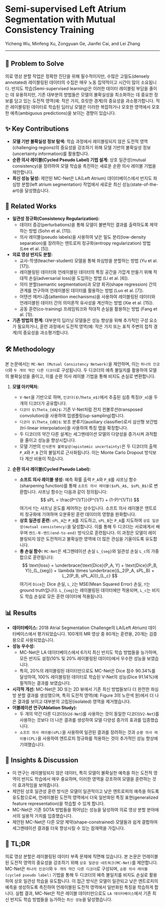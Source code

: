 # Semi-supervised Left Atrium Segmentation with Mutual Consistency Training

Yicheng Wu, Minfeng Xu, Zongyuan Ge, Jianfei Cai, and Lei Zhang

---

## 🧩 Problem to Solve

의료 영상 분할 작업은 정확한 진단을 위해 필수적이지만, 수많은 고밀도(densely annotated) 레이블링된 데이터의 수집은 매우 노동 집약적이고 시간이 많이 소요됩니다. 반지도 학습(Semi-supervised learning)은 이러한 데이터 레이블링 부담을 줄이는 데 유용하지만, 기존 대부분의 방법들은 모델의 불확실성을 최소화하는 데 중요한 정보를 담고 있는 도전적 영역(예: 작은 가지, 흐릿한 경계)의 중요성을 과소평가합니다. 적은 레이블링된 데이터로 학습된 딥러닝 모델은 이러한 복잡하거나 모호한 영역에서 모호한 예측(ambiguous predictions)을 보이는 경향이 있습니다.

## ✨ Key Contributions

* **모델 기반 불확실성 정보 탐색:** 학습 과정에서 레이블링되지 않은 도전적 영역(challenging regions)의 중요성을 강조하기 위해 모델 기반의 불확실성 정보(uncertainty information)를 활용합니다.
* **순환 의사 레이블(Cycled Pseudo Label) 기법 설계:** 상호 일관성(mutual consistency)을 장려하여 모델 학습을 촉진하는 새로운 순환 의사 레이블 기법을 제안합니다.
* **최신 성능 달성:** 제안된 MC-Net은 LA(Left Atrium) 데이터베이스에서 반지도 좌심방 분할(left atrium segmentation) 작업에서 새로운 최신 성능(state-of-the-art)을 달성했습니다.

## 📎 Related Works

* **일관성 정규화(Consistency Regularization):**
  * 데이터 증강(perturbations)을 통해 모델이 불변적인 결과를 출력하도록 제약하는 방법 (Sohn et al. [11]).
  * 의사 레이블(pseudo labels)을 사용하여 낮은 밀도 분리(low-density separation)를 장려하는 엔트로피 정규화(entropy regularization) 방법 (Lee et al. [5]).
* **의료 영상 반지도 분할:**
  * 교사-학생(teacher-student) 모델을 통해 좌심방을 분할하는 방법 (Yu et al. [17]).
  * 레이블링된 데이터와 언레이블된 데이터의 특징 공간을 가깝게 만들기 위해 적대적 손실(adversarial loss)을 도입하는 방법 (Li et al. [6]).
  * 의미 분할(semantic segmentation)과 모양 회귀(shape regression) 간의 관계를 연구하여 언레이블된 데이터를 활용하는 방법 (Luo et al. [7]).
  * 어텐션 메커니즘(attention mechanisms)을 사용하여 레이블링된 데이터와 언레이블된 데이터 간의 의미론적 유사성을 계산하는 방법 (Xie et al. [15]).
  * 공동 훈련(co-training) 프레임워크와 적대적 손실을 활용하는 방법 (Fang et al. [1]).
* **기존 방법의 한계:** 대부분의 딥러닝 모델들은 성능 향상을 위해 추가적인 구성 요소가 필요하거나, 훈련 과정에서 도전적 영역(예: 작은 가지 또는 표적 주변의 접착 경계)의 중요성을 과소평가합니다.

## 🛠️ Methodology

본 논문에서는 `MC-Net (Mutual Consistency Network)`을 제안하며, 이는 `하나의 인코더`와 `두 개의 약간 다른 디코더`로 구성됩니다. 두 디코더의 예측 불일치를 활용하여 모델의 불확실성을 줄이고, 이를 순환 의사 레이블 기법을 통해 비지도 손실로 변환합니다.

1. **모델 아키텍처:**
    * `V-Net`을 기반으로 하며, `인코더($\Theta_e$)`에서 추출된 심층 특징(`F_e`)을 두 개의 디코더가 공유합니다.
    * `디코더 $\Theta_{dA}$`: 기존 V-Net처럼 전치 컨볼루션(transposed convolution)을 사용하여 업샘플링(up-sampling)합니다.
    * `디코더 $\Theta_{dB}$`: 보조 분류기(auxiliary classifier)로서 삼선형 보간법(tri-linear interpolation)을 사용하여 특징 맵을 확장합니다.
    * 두 디코더의 약간 다른 설계는 세그멘테이션 모델의 다양성을 증가시켜 과적합을 줄이고 성능을 향상시킵니다.
    * 모델 기반의 `인식론적 불확실성(epistemic uncertainty)`은 두 디코더의 출력 `P_A`와 `P_B` 간의 불일치로 근사화됩니다. 이는 Monte Carlo Dropout 방식보다 계산 비용이 적습니다.

2. **순환 의사 레이블(Cycled Pseudo Label):**
    * **소프트 의사 레이블 생성:** 예측 확률 출력 `P_A`와 `P_B`를 샤프닝 함수(sharpening function)를 통해 `소프트 의사 레이블($sPL_A$, $sPL_B$)`로 변환합니다. 샤프닝 함수는 다음과 같이 정의됩니다:
        $$ sPL = \frac{P^{1/T}}{P^{1/T} + (1-P)^{1/T}} $$
        여기서 `T`는 샤프닝 온도를 제어하는 상수입니다. 소프트 의사 레이블은 엔트로피 정규화에 기여하며 오분류된 훈련 데이터의 영향을 완화합니다.
    * **상호 일관성 훈련:** `sPL_A`는 `P_B`를 지도하고, `sPL_B`는 `P_A`를 지도하여 `상호 일관성(mutual consistency)`을 달성합니다. 이를 통해 두 디코더는 서로에게서 배우며 `엔드-투-엔드(end-to-end)` 방식으로 훈련됩니다. 이 과정은 모델이 레이블링되지 않은 도전적이고 불확실한 영역에 더 많은 관심을 기울이도록 유도합니다.
    * **총 손실 함수:** `MC-Net`은 세그멘테이션 손실 `L_{seg}`와 일관성 손실 `L_c`의 가중합으로 훈련됩니다:
        $$ \text{loss} = \underbrace{\text{Dice}(P_A, Y) + \text{Dice}(P_B, Y)}_{L_{seg}} + \lambda \times \underbrace{(L_2(P_A, sPL_B) + L_2(P_B, sPL_A))}_{L_c} $$
        여기서 `Dice`는 Dice 손실, `L_2`는 MSE(Mean Squared Error) 손실, `Y`는 ground truth입니다. `L_{seg}`는 레이블링된 데이터에만 적용되며, `L_c`는 비지도 학습 손실로 모든 훈련 데이터에 적용됩니다.

## 📊 Results

* **데이터베이스:** 2018 Atrial Segmentation Challenge의 LA(Left Atrium) 데이터베이스에서 평가되었습니다. 100개의 MR 영상 중 80개는 훈련용, 20개는 검증용으로 사용되었습니다.
* **성능 우수성:**
  * MC-Net은 LA 데이터베이스에서 6가지 최신 반지도 학습 방법들을 능가하며, 모든 반지도 설정(10% 및 20% 레이블링된 데이터)에서 우수한 성능을 보였습니다.
  * 특히, 20%의 레이블링된 데이터만으로도 MC-Net은 Dice 점수 90.34%를 달성하여, 100% 레이블링된 데이터로 학습된 V-Net의 성능(Dice 91.14%)에 필적하는 결과를 보였습니다.
* **시각적 개선:** MC-Net은 3D 또는 2D 뷰에서 기존 최신 방법들보다 더 완전한 좌심방 분할 결과를 생성했으며, 특히 도전적 영역(예: Figure 3의 노란색 원)에서 더 나은 결과를 보이고 대부분의 고립된(isolated) 영역을 제거했습니다.
* **어블레이션 연구(Ablation Study):**
  * 두 개의 약간 다른 디코더(`V2d-Net`)를 사용하는 것이 동일한 디코더(`V2-Net`)를 사용하는 것보다 더 나은 결과를 생성하여 모델 다양성 증가의 효과를 입증했습니다.
  * `소프트 의사 레이블(sPL)`을 사용하여 일관된 결과를 장려하는 것과 `순환 의사 레이블(CPL)`을 사용하여 엔트로피 정규화를 적용하는 것이 추가적인 성능 향상에 기여했습니다.

## 🧠 Insights & Discussion

* 이 연구는 레이블링되지 않은 데이터, 특히 모델이 불확실한 예측을 하는 도전적 영역이 반지도 학습에서 매우 중요하며, 이러한 영역을 강조하여 모델을 훈련하는 것이 효과적임을 보여줍니다.
* 제안된 상호 일관성 훈련 방식은 모델이 일관적이고 낮은 엔트로피의 예측을 하도록 유도함으로써, 언레이블된 도전적 영역에서 더욱 일반화된 특징 표현(generalized feature representation)을 학습할 수 있게 합니다.
* MC-Net은 기존 SOTA 방법들을 뛰어넘는 성능을 달성하여 의료 영상 분할 분야에서의 실용적 가치를 입증했습니다.
* 제안된 MC-Net은 다른 모양 제약(shape-constrained) 모델들과 쉽게 결합하여 세그멘테이션 결과를 더욱 향상시킬 수 있는 잠재력을 가집니다.

## 📌 TL;DR

의료 영상 분할은 레이블링된 데이터 부족 문제에 직면해 있습니다. 본 논문은 언레이블된 도전적 영역의 중요성을 강조하기 위해 `상호 일관성 네트워크(MC-Net)`를 제안합니다. MC-Net은 `하나의 인코더`와 `두 개의 약간 다른 디코더`로 구성되며, `순환 의사 레이블(cycled pseudo label)` 기법을 통해 두 디코더의 예측 불일치를 비지도 손실로 활용하여 상호 일관성 학습을 유도합니다. 이 접근 방식은 모델이 일관되고 낮은 엔트로피의 예측을 생성하도록 촉진하여 언레이블된 도전적 영역에서 일반화된 특징을 학습하게 합니다. 실험 결과, MC-Net은 적은 레이블 데이터만으로도 `LA 데이터베이스`에서 기존 최신 반지도 학습 방법들을 능가하는 `최신 성능`을 달성했습니다.
